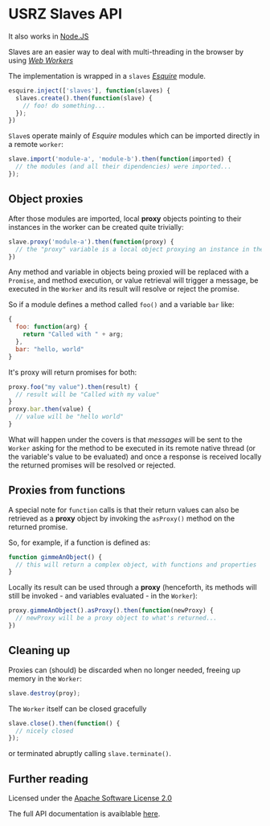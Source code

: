 USRZ Slaves API
===============

<div class="nojsdoc">
  <p>It also works in <a href="NODE.md">Node.JS</a></p>
</div>

Slaves are an easier way to deal with multi-threading in the browser by using
[_Web Workers_](https://developer.mozilla.org/en-US/docs/Web/Guide/Performance/Using_web_workers)

The implementation is wrapped in a `slaves`
[_Esquire_](https://github.com/usrz/javascript-esquire) module.

```javascript
esquire.inject(['slaves'], function(slaves) {
  slaves.create().then(function(slave) {
    // foo! do something...
  });
})
```

`Slave`s operate mainly of _Esquire_ modules which can be imported directly
in a remote `worker`:

```javascript
slave.import('module-a', 'module-b').then(function(imported) {
  // the modules (and all their dipendencies) were imported...
});
```

Object proxies
--------------

After those modules are imported, local **proxy** objects pointing to their
instances in the worker can be created quite trivially:

```javascript
slave.proxy('module-a').then(function(proxy) {
  // the "proxy" variable is a local object proxying an instance in the worker
})
```

Any method and variable in objects being proxied will be replaced with a
`Promise`, and method execution, or value retrieval will trigger a message,
be executed in the `Worker` and its result will resolve or reject the promise.

So if a module defines a method called `foo()` and a variable `bar` like:

```javascript
{
  foo: function(arg) {
    return "Called with " + arg;
  },
  bar: "hello, world"
}
```

It's proxy will return promises for both:

```javascript
proxy.foo("my value").then(result) {
  // result will be "Called with my value"
}
proxy.bar.then(value) {
  // value will be "hello world"
}
```

What will happen under the covers is that _messages_ will be sent to the
`Worker` asking for the method to be executed in its remote native thread (or
the variable's value to be evaluated) and once a response is received locally
the returned promises will be resolved or rejected.

Proxies from functions
----------------------

A special note for `function` calls is that their return values can also be
retrieved as a **proxy** object by invoking the `asProxy()` method on the
returned promise.

So, for example, if a function is defined as:

```javascript
function gimmeAnObject() {
  // this will return a complex object, with functions and properties
}
```

Locally its result can be used through a **proxy** (henceforth, its methods
will still be invoked - and variables evaluated - in the `Worker`):

```javascript
proxy.gimmeAnObject().asProxy().then(function(newProxy) {
  // newProxy will be a proxy object to what's returned...
})
```

Cleaning up
-----------

Proxies can (should) be discarded when no longer needed, freeing up memory
in the `Worker`:

```javascript
slave.destroy(proy);
```

The `Worker` itself can be closed gracefully

```javascript
slave.close().then(function() {
  // nicely closed
});
```

or terminated abruptly calling `slave.terminate()`.

<div class="nojsdoc">
  <h2>Further reading</h2>
  <p>Licensed under the <a href="LICENSE.md">Apache Software License 2.0</a></p>
  <p>The full API documentation is avaiblable
  <a target="_blank" href="http://usrz.github.io/javascript-slaves/">here</a>.</p>
</div>
